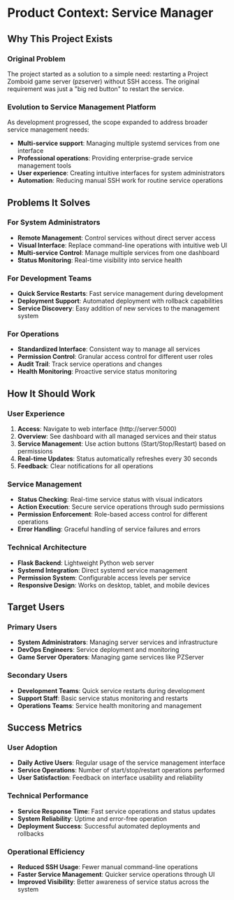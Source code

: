 # Product Context: Service Manager

## Why This Project Exists

### Original Problem
The project started as a solution to a simple need: restarting a Project Zomboid game server (pzserver) without SSH access. The original requirement was just a "big red button" to restart the service.

### Evolution to Service Management Platform
As development progressed, the scope expanded to address broader service management needs:
- **Multi-service support**: Managing multiple systemd services from one interface
- **Professional operations**: Providing enterprise-grade service management tools
- **User experience**: Creating intuitive interfaces for system administrators
- **Automation**: Reducing manual SSH work for routine service operations

## Problems It Solves

### For System Administrators
- **Remote Management**: Control services without direct server access
- **Visual Interface**: Replace command-line operations with intuitive web UI
- **Multi-service Control**: Manage multiple services from one dashboard
- **Status Monitoring**: Real-time visibility into service health

### For Development Teams
- **Quick Service Restarts**: Fast service management during development
- **Deployment Support**: Automated deployment with rollback capabilities
- **Service Discovery**: Easy addition of new services to the management system

### For Operations
- **Standardized Interface**: Consistent way to manage all services
- **Permission Control**: Granular access control for different user roles
- **Audit Trail**: Track service operations and changes
- **Health Monitoring**: Proactive service status monitoring

## How It Should Work

### User Experience
1. **Access**: Navigate to web interface (http://server:5000)
2. **Overview**: See dashboard with all managed services and their status
3. **Service Management**: Use action buttons (Start/Stop/Restart) based on permissions
4. **Real-time Updates**: Status automatically refreshes every 30 seconds
5. **Feedback**: Clear notifications for all operations

### Service Management
- **Status Checking**: Real-time service status with visual indicators
- **Action Execution**: Secure service operations through sudo permissions
- **Permission Enforcement**: Role-based access control for different operations
- **Error Handling**: Graceful handling of service failures and errors

### Technical Architecture
- **Flask Backend**: Lightweight Python web server
- **Systemd Integration**: Direct systemd service management
- **Permission System**: Configurable access levels per service
- **Responsive Design**: Works on desktop, tablet, and mobile devices

## Target Users

### Primary Users
- **System Administrators**: Managing server services and infrastructure
- **DevOps Engineers**: Service deployment and monitoring
- **Game Server Operators**: Managing game services like PZServer

### Secondary Users
- **Development Teams**: Quick service restarts during development
- **Support Staff**: Basic service status monitoring and restarts
- **Operations Teams**: Service health monitoring and management

## Success Metrics

### User Adoption
- **Daily Active Users**: Regular usage of the service management interface
- **Service Operations**: Number of start/stop/restart operations performed
- **User Satisfaction**: Feedback on interface usability and reliability

### Technical Performance
- **Service Response Time**: Fast service operations and status updates
- **System Reliability**: Uptime and error-free operation
- **Deployment Success**: Successful automated deployments and rollbacks

### Operational Efficiency
- **Reduced SSH Usage**: Fewer manual command-line operations
- **Faster Service Management**: Quicker service operations through UI
- **Improved Visibility**: Better awareness of service status across the system
